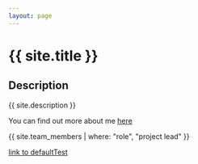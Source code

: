 ```yaml
---
layout: page
---
```


# {{ site.title }}

## Description

{{ site.description }}

You can find out more about me [here](about.md)

{{ site.team_members | where: "role", "project lead" }} 


[link to defaultTest](defaultTest)
